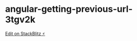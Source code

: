 # angular-getting-previous-url-3tgv2k

[Edit on StackBlitz ⚡️](https://stackblitz.com/edit/angular-getting-previous-url-qza3cg)